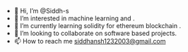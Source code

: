 - 👋 Hi, I’m @Siddh-s
- 👀 I’m interested in machine learning and .
- 🌱 I’m currently learning solidity for ethereum blockchain .
- 💞️ I’m looking to collaborate on software based projects.
- 📫 How to reach me siddhansh1232003@gmail.com

<!---
Siddh-s/Siddh-s is a ✨ special ✨ repository because its `README.md` (this file) appears on your GitHub profile.
You can click the Preview link to take a look at your changes.
--->
